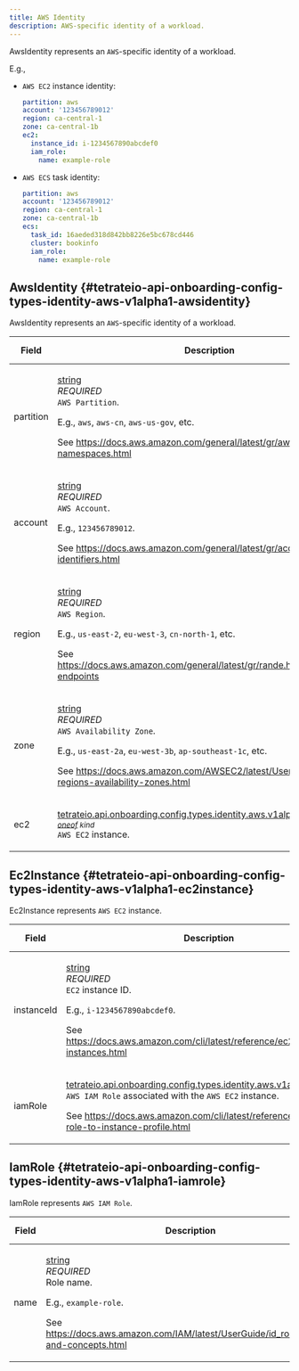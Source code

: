 ```yaml
---
title: AWS Identity
description: AWS-specific identity of a workload.
---
```




<!-- WARNING: This page is generated. Please take a look at extensions/plugin-service-bridge-api-docs/src/files/doc/page.ejs -->

AwsIdentity represents an `AWS`-specific identity of a workload.

E.g.,

* `AWS EC2` instance identity:

  ```yaml
  partition: aws
  account: '123456789012'
  region: ca-central-1
  zone: ca-central-1b
  ec2:
    instance_id: i-1234567890abcdef0
    iam_role:
      name: example-role
  ```

* `AWS ECS` task identity:

  ```yaml
  partition: aws
  account: '123456789012'
  region: ca-central-1
  zone: ca-central-1b
  ecs:
    task_id: 16aeded318d842bb8226e5bc678cd446
    cluster: bookinfo
    iam_role:
      name: example-role
  ```





## AwsIdentity {#tetrateio-api-onboarding-config-types-identity-aws-v1alpha1-awsidentity}

AwsIdentity represents an `AWS`-specific identity of a workload.



  
<div class="generated-table"></div>

<table>
<thead>
<tr>
<th>Field</th>
<th class="description">Description</th>
<th>Validation Rule</th>
</tr>
</thead>
    
<tr>
<td>


partition

</td>

<td>

[string](https://developers.google.com/protocol-buffers/docs/proto3#scalar) <br/> _REQUIRED_ <br/> `AWS Partition`.

E.g., `aws`, `aws-cn`, `aws-us-gov`, etc.

See https://docs.aws.amazon.com/general/latest/gr/aws-arns-and-namespaces.html

</td>

<td>

string = {<br/>&nbsp;&nbsp;min_len: `1`<br/>}<br/>

</td>
</tr>
    
<tr>
<td>


account

</td>

<td>

[string](https://developers.google.com/protocol-buffers/docs/proto3#scalar) <br/> _REQUIRED_ <br/> `AWS Account`.

E.g., `123456789012`.

See https://docs.aws.amazon.com/general/latest/gr/acct-identifiers.html

</td>

<td>

string = {<br/>&nbsp;&nbsp;pattern: `^[0-9]{12}$`<br/>}<br/>

</td>
</tr>
    
<tr>
<td>


region

</td>

<td>

[string](https://developers.google.com/protocol-buffers/docs/proto3#scalar) <br/> _REQUIRED_ <br/> `AWS Region`.

E.g., `us-east-2`, `eu-west-3`, `cn-north-1`, etc.

See https://docs.aws.amazon.com/general/latest/gr/rande.html#regional-endpoints

</td>

<td>

string = {<br/>&nbsp;&nbsp;min_len: `1`<br/>}<br/>

</td>
</tr>
    
<tr>
<td>


zone

</td>

<td>

[string](https://developers.google.com/protocol-buffers/docs/proto3#scalar) <br/> _REQUIRED_ <br/> `AWS Availability Zone`.

E.g., `us-east-2a`, `eu-west-3b`, `ap-southeast-1c`, etc.

See https://docs.aws.amazon.com/AWSEC2/latest/UserGuide/using-regions-availability-zones.html

</td>

<td>

string = {<br/>&nbsp;&nbsp;min_len: `1`<br/>}<br/>

</td>
</tr>
    
<tr>
<td>


ec2

</td>

<td>

[tetrateio.api.onboarding.config.types.identity.aws.v1alpha1.Ec2Instance](../../../../../../onboarding/config/types/identity/aws/v1alpha1/aws#tetrateio-api-onboarding-config-types-identity-aws-v1alpha1-ec2instance) _<sup><a href="https://developers.google.com/protocol-buffers/docs/proto3#oneof" target="_blank">oneof</a> kind</sup>_ <br/> `AWS EC2` instance.

</td>

<td>

&ndash;

</td>
</tr>
    
</table>
  


## Ec2Instance {#tetrateio-api-onboarding-config-types-identity-aws-v1alpha1-ec2instance}

Ec2Instance represents `AWS EC2` instance.



  
<div class="generated-table"></div>

<table>
<thead>
<tr>
<th>Field</th>
<th class="description">Description</th>
<th>Validation Rule</th>
</tr>
</thead>
    
<tr>
<td>


instanceId

</td>

<td>

[string](https://developers.google.com/protocol-buffers/docs/proto3#scalar) <br/> _REQUIRED_ <br/> `EC2` instance ID.

E.g., `i-1234567890abcdef0`.

See https://docs.aws.amazon.com/cli/latest/reference/ec2/describe-instances.html

</td>

<td>

string = {<br/>&nbsp;&nbsp;min_len: `1`<br/>}<br/>

</td>
</tr>
    
<tr>
<td>


iamRole

</td>

<td>

[tetrateio.api.onboarding.config.types.identity.aws.v1alpha1.IamRole](../../../../../../onboarding/config/types/identity/aws/v1alpha1/aws#tetrateio-api-onboarding-config-types-identity-aws-v1alpha1-iamrole) <br/> `AWS IAM Role` associated with the `AWS EC2` instance.

See https://docs.aws.amazon.com/cli/latest/reference/iam/add-role-to-instance-profile.html

</td>

<td>

&ndash;

</td>
</tr>
    
</table>
  


## IamRole {#tetrateio-api-onboarding-config-types-identity-aws-v1alpha1-iamrole}

IamRole represents `AWS IAM Role`.



  
<div class="generated-table"></div>

<table>
<thead>
<tr>
<th>Field</th>
<th class="description">Description</th>
<th>Validation Rule</th>
</tr>
</thead>
    
<tr>
<td>


name

</td>

<td>

[string](https://developers.google.com/protocol-buffers/docs/proto3#scalar) <br/> _REQUIRED_ <br/> Role name.

E.g., `example-role`.

See https://docs.aws.amazon.com/IAM/latest/UserGuide/id_roles_terms-and-concepts.html

</td>

<td>

string = {<br/>&nbsp;&nbsp;min_len: `1`<br/>}<br/>

</td>
</tr>
    
</table>
  



